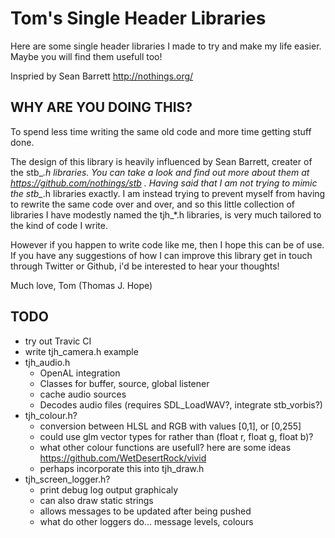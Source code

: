 # Tom's Single Header Libraries

Here are some single header libraries I made to try and make my life easier.
Maybe you will find them usefull too!

Inspried by Sean Barrett http://nothings.org/

## WHY ARE YOU DOING THIS?

To spend less time writing the same old code
and more time getting stuff done.

The design of this library is heavily influenced by Sean Barrett, creater of
the stb_*.h libraries. You can take a look and find out more about them
at https://github.com/nothings/stb . Having said that I am not trying to
mimic the stb_*.h libraries exactly. I am instead trying to prevent myself
from having to rewrite the same code over and over, and so this little
collection of libraries I have modestly named the tjh_*.h libraries, is very
much tailored to the kind of code I write.

However if you happen to write code like me, then I hope this can be of use.
If you have any suggestions of how I can improve this library get in touch
through Twitter or Github, i'd be interested to hear your thoughts!

Much love, Tom
(Thomas J. Hope)

## TODO

- try out Travic CI
- write tjh_camera.h example
- tjh_audio.h
    - OpenAL integration
    - Classes for buffer, source, global listener
    - cache audio sources
    - Decodes audio files (requires SDL_LoadWAV?, integrate stb_vorbis?)
- tjh_colour.h?
    - conversion between HLSL and RGB with values [0,1], or [0,255]
    - could use glm vector types for rather than (float r, float g, float b)?
    - what other colour functions are usefull? here are some ideas https://github.com/WetDesertRock/vivid
    - perhaps incorporate this into tjh_draw.h
- tjh_screen_logger.h?
    - print debug log output graphicaly
    - can also draw static strings
    - allows messages to be updated after being pushed
    - what do other loggers do... message levels, colours
